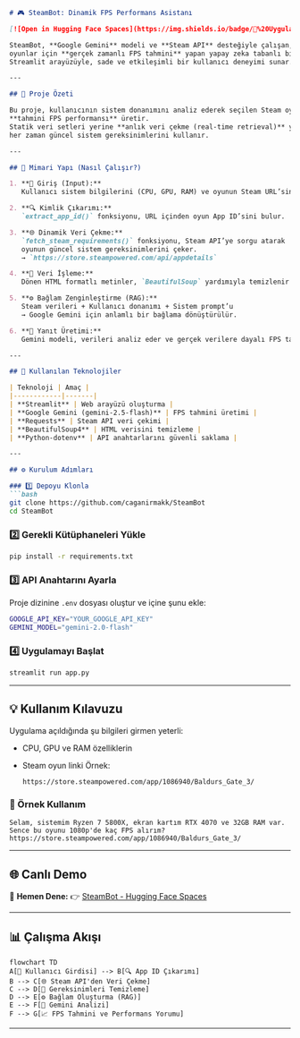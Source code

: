 ````markdown
# 🎮 SteamBot: Dinamik FPS Performans Asistanı

[![Open in Hugging Face Spaces](https://img.shields.io/badge/🚀%20Uygulamayı%20Aç-Click%20Here-blue?style=for-the-badge)](https://huggingface.co/spaces/caganirmak/SteamBot)

SteamBot, **Google Gemini** modeli ve **Steam API** desteğiyle çalışan,  
oyunlar için **gerçek zamanlı FPS tahmini** yapan yapay zeka tabanlı bir asistandır.  
Streamlit arayüzüyle, sade ve etkileşimli bir kullanıcı deneyimi sunar.

---

## 📘 Proje Özeti

Bu proje, kullanıcının sistem donanımını analiz ederek seçilen Steam oyununda  
**tahmini FPS performansı** üretir.  
Statik veri setleri yerine **anlık veri çekme (real-time retrieval)** yaparak  
her zaman güncel sistem gereksinimlerini kullanır.

---

## 🧠 Mimari Yapı (Nasıl Çalışır?)

1. **🎯 Giriş (Input):**  
   Kullanıcı sistem bilgilerini (CPU, GPU, RAM) ve oyunun Steam URL’sini girer.

2. **🔍 Kimlik Çıkarımı:**  
   `extract_app_id()` fonksiyonu, URL içinden oyun App ID’sini bulur.

3. **🌐 Dinamik Veri Çekme:**  
   `fetch_steam_requirements()` fonksiyonu, Steam API’ye sorgu atarak  
   oyunun güncel sistem gereksinimlerini çeker.  
   → `https://store.steampowered.com/api/appdetails`

4. **🧹 Veri İşleme:**  
   Dönen HTML formatlı metinler, `BeautifulSoup` yardımıyla temizlenir.

5. **⚙️ Bağlam Zenginleştirme (RAG):**  
   Steam verileri + Kullanıcı donanımı + Sistem prompt’u  
   → Google Gemini için anlamlı bir bağlama dönüştürülür.

6. **💬 Yanıt Üretimi:**  
   Gemini modeli, verileri analiz eder ve gerçek verilere dayalı FPS tahmini sunar.

---

## 🧩 Kullanılan Teknolojiler

| Teknoloji | Amaç |
|------------|-------|
| **Streamlit** | Web arayüzü oluşturma |
| **Google Gemini (gemini-2.5-flash)** | FPS tahmini üretimi |
| **Requests** | Steam API veri çekimi |
| **BeautifulSoup4** | HTML verisini temizleme |
| **Python-dotenv** | API anahtarlarını güvenli saklama |

---

## ⚙️ Kurulum Adımları

### 1️⃣ Depoyu Klonla
```bash
git clone https://github.com/caganirmakk/SteamBot
cd SteamBot
````

### 2️⃣ Gerekli Kütüphaneleri Yükle

```bash
pip install -r requirements.txt
```

### 3️⃣ API Anahtarını Ayarla

Proje dizinine `.env` dosyası oluştur ve içine şunu ekle:

```bash
GOOGLE_API_KEY="YOUR_GOOGLE_API_KEY"
GEMINI_MODEL="gemini-2.0-flash"
```

### 4️⃣ Uygulamayı Başlat

```bash
streamlit run app.py
```

---

## 💡 Kullanım Kılavuzu

Uygulama açıldığında şu bilgileri girmen yeterli:

* CPU, GPU ve RAM özelliklerin
* Steam oyun linki
  Örnek:

  ```
  https://store.steampowered.com/app/1086940/Baldurs_Gate_3/
  ```

### 🧠 Örnek Kullanım

```
Selam, sistemim Ryzen 7 5800X, ekran kartım RTX 4070 ve 32GB RAM var.
Sence bu oyunu 1080p'de kaç FPS alırım?
https://store.steampowered.com/app/1086940/Baldurs_Gate_3/
```

---

## 🌐 Canlı Demo

🎯 **Hemen Dene:**
👉 [SteamBot - Hugging Face Spaces](https://huggingface.co/spaces/caganirmak/SteamBot)

---

## 📊 Çalışma Akışı

```mermaid
flowchart TD
A[🔹 Kullanıcı Girdisi] --> B[🔍 App ID Çıkarımı]
B --> C[🌐 Steam API'den Veri Çekme]
C --> D[🧹 Gereksinimleri Temizleme]
D --> E[⚙️ Bağlam Oluşturma (RAG)]
E --> F[🤖 Gemini Analizi]
F --> G[📈 FPS Tahmini ve Performans Yorumu]
```

---



```
```

